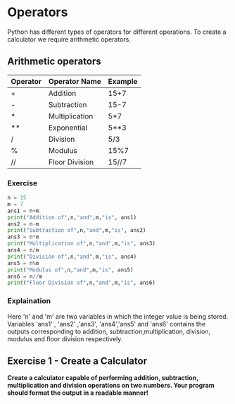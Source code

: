 <h1>Operators</h1>

<p>
Python has different types of operators for different operations. To create a calculator we require arithmetic operators.

<h2>Arithmetic operators</h2>

| Operator | Operator Name | Example |
|----------|----------|----------|
| + | Addition | 15+7 |
| - | Subtraction | 15-7 |
| * | Multiplication | 5*7 |
| ** | Exponential | 5**3 |
| / | Division | 5/3 |
| % | Modulus | 15%7 |
| // | Floor Division | 15//7 |

<h3>Exercise</h3>

```python
n = 15
m = 7
ans1 = n+m
print("Addition of",n,"and",m,"is", ans1)
ans2 = n-m
print("Subtraction of",n,"and",m,"is", ans2)
ans3 = n*m
print("Multiplication of",n,"and",m,"is", ans3)
ans4 = n/m
print("Division of",n,"and",m,"is", ans4)
ans5 = n%m
print("Modulus of",n,"and",m,"is", ans5)
ans6 = n//m
print("Floor Division of",n,"and",m,"is", ans6)
```
<h3>Explaination</h3>

Here 'n' and 'm' are two variables in which the integer value is being stored. Variables 'ans1' , 'ans2' ,'ans3', 'ans4','ans5' and 'ans6' contains the outputs corresponding to addition, subtraction,multiplication, division, modulus and floor division respectively.

<h2>Exercise 1 - Create a Calculator</h2>

<b>Create a calculator capable of performing addition, subtraction, multiplication and division operations on two numbers. Your program should format the output in a readable manner!

</p>